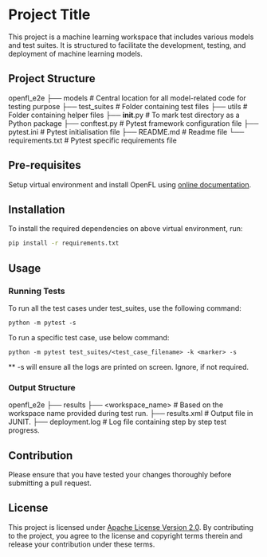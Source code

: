 # Project Title

This project is a machine learning workspace that includes various models and test suites. It is structured to facilitate the development, testing, and deployment of machine learning models.

## Project Structure

openfl_e2e
├── models                  # Central location for all model-related code for testing purpose
├── test_suites             # Folder containing test files
├── utils                   # Folder containing helper files
├── __init__.py             # To mark test directory as a Python package
├── conftest.py             # Pytest framework configuration file
├── pytest.ini              # Pytest initialisation file
├── README.md               # Readme file
└── requirements.txt        # Pytest specific requirements file

## Pre-requisites

Setup virtual environment and install OpenFL using [online documentation](https://openfl.readthedocs.io/en/latest/get_started/installation.html).

## Installation

To install the required dependencies on above virtual environment, run:

```sh
pip install -r requirements.txt
```

## Usage

### Running Tests

To run all the test cases under test_suites, use the following command:

```python -m pytest -s```

To run a specific test case, use below command:

```python -m pytest test_suites/<test_case_filename> -k <marker> -s```

** -s will ensure all the logs are printed on screen. Ignore, if not required.

### Output Structure

openfl_e2e
├── results
    ├── <workspace_name>    # Based on the workspace name provided during test run.
    ├── results.xml         # Output file in JUNIT.
    ├── deployment.log      # Log file containing step by step test progress.

## Contribution
Please ensure that you have tested your changes thoroughly before submitting a pull request.

## License
This project is licensed under [Apache License Version 2.0](LICENSE). By contributing to the project, you agree to the license and copyright terms therein and release your contribution under these terms.
